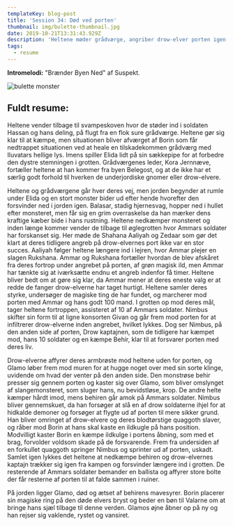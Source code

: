 ```yaml
---
templateKey: blog-post
title: 'Session 34: Død ved porten'
thumbnail: img/bulette-thumbnail.jpg
date: 2019-10-21T13:31:43.929Z
description: 'Heltene møder grådværge, angriber drow-elver porten igen og Glamo dør!'
tags:
  - resume
---
```

**Intromelodi:** "Brænder Byen Ned" af Suspekt.

![bulette monster](/img/bulette.jpg)

## Fuldt resume:

Heltene vender tilbage til svampeskoven hvor de støder ind i soldaten Hassan og hans deling, på flugt fra en flok sure grådværge. Heltene gør sig klar til at kæmpe, men situationen bliver afværget af Borin som får nedtrappet situationen ved at heale en tilskadekommen grådværg med Iluvatars hellige lys. Imens spiller Elida lidt på sin sækkepipe for at forbedre den dystre stemningen i grotten. Grådværgenes leder, Kora Jernnæve, fortæller heltene at han kommer fra byen Belegost, og at de ikke har et særlig godt forhold til hverken de underjordiske gnomer eller drow-elvere.

Heltene og grådværgene går hver deres vej, men jorden begynder at rumle under Elida og en stort monster bider ud efter hende hvorefter den forsvinder ned i jorden igen. Balasar, stadig hjernesvag, hopper ned i hullet efter monsteret, men får sig en grim overraskelse da han mærker dens kraftige kæber bide i hans rustning. Heltene nedkæmper monsteret og inden længe kommer vender de tilbage til øglegrotten hvor Ammars soldater har forskanset sig. Her møde de Shahana Aaliyah og Zedaar som gør det klart at deres tidligere angreb på drow-elvernes port ikke var en stor succes. Aaliyah følger heltene længere ind i lejren, hvor Ammar plejer en slagen Rukshana. Ammar og Rukshana fortæller hvordan de blev afskåret fra deres fortrop under angrebet på porten, af grøn magisk ild, men Ammar har tænkte sig at iværksætte endnu et angreb indenfor få timer. Heltene bliver bedt om at gøre sig klar, da Ammar mener at deres eneste valg er at redde de fanger drow-elverne har taget hurtigt. Heltene samler deres styrke, undersøger de magiske ting de har fundet, og marcherer mod porten med Ammar og hans godt 100 mand. I grotten op mod deres mål, tager heltene fortroppen, assisteret af 10 af Ammars soldater. Nimbus skifter sin form til at ligne konsorten Givan og går frem mod porten for at infiltrerer drow-elverne inden angrebet, hvilket lykkes. Dog ser Nimbus, på den anden side af porten, Drow kaptajnen, som de tidligere har kæmpet mod, hans 10 soldater og en kæmpe Behir, klar til at forsvarer porten med deres liv.

Drow-elverne affyrer deres armbrøste mod heltene uden for porten, og Glamo løber frem mod muren for at hugge noget over med sin sorte klinge, uvidende om hvad der venter på den anden side. Den monstrøse behir presser sig gennem porten og kaster sig over Glamo, som bliver omslynget af slangemonsteret, som sluger hans, nu bevidstløse, krop. De andre helte kæmper hårdt imod, mens behiren går amok på Ammars soldater. Nimbus bliver gennemskuet, da han forsøger at slå en af drow soldaterne ihjel for at hidkalde demoner og forsøger at flygte ud af porten til mere sikker grund. Han bliver omringet af drow-elvere og deres blodtørstige quaggoth slaver, og råber mod Borin at hans skal kaste en ildkugle på hans position. Modvilligt kaster Borin en kæmpe ildkulge i portens åbning, som med et brag, forvolder voldsom skade på de forsvarende. Frem fra undersiden af en forkullet quaggoth springer Nimbus og sprinter ud af porten, uskadt. Samlet igen lykkes det heltene at nedkæmpe behiren og drow-elvernes kaptajn trækker sig igen fra kampen og forsvinder længere ind i grotten. De resterende af Ammars soldater bemander en ballista og affyrer store bolte der får resterne af porten til at falde sammen i ruiner.

På jorden ligger Glamo, død og ætset af behirens mavesyrer. Borin placerer sin magiske ring på den døde elvers bryst og beder en bøn til Valarne om at bringe hans sjæl tilbage til denne verden. Glamos øjne åbner op på ny og han rejser sig vaklende, rystet og vansiret.
